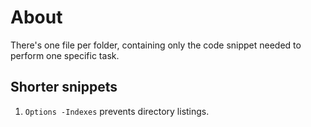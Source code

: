 # About 
There's one file per folder, containing only the code snippet needed to perform one specific task.

## Shorter snippets
1. `Options -Indexes` prevents directory listings.
